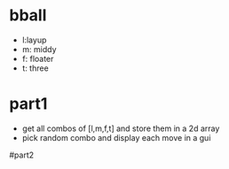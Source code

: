 # bball
- l:layup
- m: middy
- f: floater
- t: three

# part1

- get all combos of [l,m,f,t] and store them in a 2d array
- pick random combo and display each move in a gui

#part2
